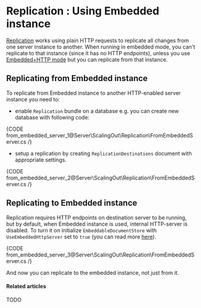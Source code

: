 # Replication : Using Embedded instance

[Replication](../../../server/scaling-out/replication/how-replication-works) works using plain HTTP requests to replicate all changes from one server instance to another. When running in embedded mode, you can't replicate to that instance (since it has no HTTP endpoints), unless you use [Embedded+HTTP mode](../../../server/installation/embedded) but you can replicate from that instance.

## Replicating **from** Embedded instance

To replicate from Embedded instance to another HTTP-enabled server instance you need to:

- enable `Replication` bundle on a database e.g. you can create new database with following code:

{CODE from_embedded_server_1@Server\ScalingOut\Replication\FromEmbeddedServer.cs /}

- setup a replication by creating `ReplicationDestinations` document with appropriate settings.

{CODE from_embedded_server_2@Server\ScalingOut\Replication\FromEmbeddedServer.cs /}

## Replicating **to** Embedded instance

Replication requires HTTP endpoints on destination server to be running, but by default, when Embedded instance is used, internal HTTP-server is disabled. To turn it on initialize `EmbeddableDocumentStore` with `UseEmbeddedHttpServer` set to `true` (you can read more [here](../../../server/installation/embedded)).

{CODE from_embedded_server_3@Server\ScalingOut\Replication\FromEmbeddedServer.cs /}

And now you can replicate to the embedded instance, not just from it.

#### Related articles

TODO